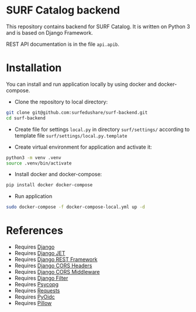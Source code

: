 # SURF Catalog backend

This repository contains backend for SURF Catalog. It is written on
Python 3 and is based on Django Framework.

REST API documentation is in the file `api.apib`.

# Installation

You can install and run application locally by using docker
and docker-compose.

* Clone the repository to local directory:

```sh
git clone git@github.com:surfedushare/surf-backend.git
cd surf-backend
```

* Create file for settings `local.py` in directory `surf/settings/`
according to template file `surf/settings/local.py.template`

* Create virtual environment for application and activate it:

```sh
python3 -m venv .venv
source .venv/bin/activate
```

* Install docker and docker-compose:

```sh
pip install docker docker-compose
```

* Run application

```sh
sudo docker-compose -f docker-compose-local.yml up -d
```

# References

* Requires [Django](https://www.djangoproject.com/)
* Requires [Django JET](https://github.com/geex-arts/django-jet)
* Requires [Django REST Framework](http://www.django-rest-framework.org/)
* Requires [Django CORS Headers](https://github.com/ottoyiu/django-cors-headers)
* Requires [Django CORS Middleware](https://github.com/zestedesavoir/django-cors-middleware/)
* Requires [Django Filter](https://github.com/carltongibson/django-filter/)
* Requires [Psycopg](http://initd.org/psycopg/)
* Requires [Requests](https://github.com/requests/requests)
* Requires [PyOidc](https://github.com/rohe/pyoidc)
* Requires [Pillow](https://github.com/python-pillow/Pillow)
